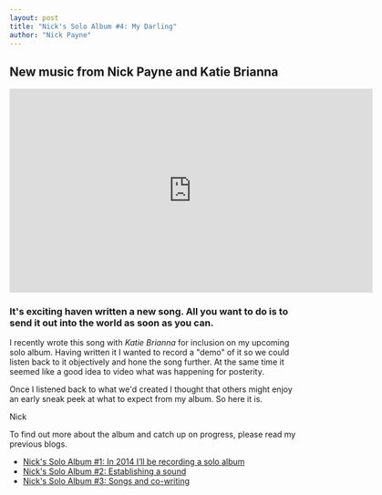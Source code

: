 ```yaml
---
layout: post
title: "Nick's Solo Album #4: My Darling"
author: "Nick Payne"
---
```

## New music from Nick Payne and Katie Brianna

<div class="flex-video">
  <iframe width="637" height="358" src="https://www.youtube.com/embed/Dexu7KKVwQg" frameborder="0" allowfullscreen></iframe>
</div>

<h3>It's exciting haven written a new song. All you want to do is to send it out into the world as soon as you can.</h3>
<p>I recently wrote this song with <em>Katie Brianna</em> for inclusion on my upcoming solo album. Having written it I wanted to record a "demo" of it so we could listen back to it objectively and hone the song further. At the same time it seemed like a good idea to video what was happening for posterity.</p>
<p>Once I listened back to what we'd created I thought that others might enjoy an early sneak peek at what to expect from my album. So here it is.</p>
<p>Nick</p>
<p>To find out more about the album and catch up on progress, please read my previous blogs.</p>

<ul>
<li><a href="/post/In-2014-I%E2%80%99ll-be-recording-a-solo-album.aspx">Nick's Solo Album #1: In 2014 I&rsquo;ll be recording a solo album</a></li>
<li><a href="/post/Establishing-a-sound.aspx">Nick's Solo Album #2: Establishing a sound</a></li>
<li><a href="/post/Songs-and-co-writing.aspx">Nick's Solo Album #3: Songs and co-writing</a></li>
</ul>